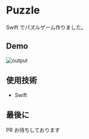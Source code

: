 # Puzzle

Swift でパズルゲーム作りました。

## Demo

![output](https://user-images.githubusercontent.com/22112440/118633598-9b53a280-b80c-11eb-8a89-b955547cfd6b.gif)

## 使用技術

- Swift

## 最後に

PR お待ちしております
